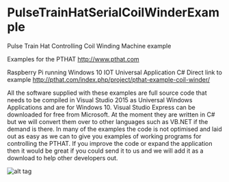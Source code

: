 # PulseTrainHatSerialCoilWinderExample
Pulse Train Hat Controlling Coil Winding Machine example

Examples for the PTHAT http://www.pthat.com

Raspberry Pi running Windows 10 IOT Universal Application C#
Direct link to example http://pthat.com/index.php/project/pthat-example-coil-winder/

All the software supplied with these examples are full source code that needs to be compiled in Visual Studio 2015 as Universal Windows Applications and are for Windows 10. Visual Studio Express can be downloaded for free from Microsoft. At the moment they are written in C# but we will convert them over to other languages such as VB.NET if the demand is there. In many of the examples the code is not optimised and laid out as easy as we can to give you examples of working programs for controlling the PTHAT. If you improve the code or expand the application then it would be great if you could send it to us and we will add it as a download to help other developers out.

![alt tag](https://i0.wp.com/pthat.com/wp-content/uploads/2016/12/4F-1.png)
